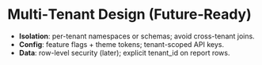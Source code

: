 # Multi‑Tenant Design (Future‑Ready)

- **Isolation**: per-tenant namespaces or schemas; avoid cross-tenant joins.
- **Config**: feature flags + theme tokens; tenant-scoped API keys.
- **Data**: row-level security (later); explicit tenant_id on report rows.
